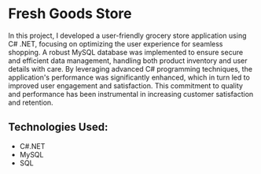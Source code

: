 # Fresh Goods Store
In this project, I developed a user-friendly grocery store application using C# .NET, focusing on optimizing the user experience for seamless shopping. A robust MySQL database was implemented to ensure secure and efficient data management, handling both product inventory and user details with care. By leveraging advanced C# programming techniques, the application's performance was significantly enhanced, which in turn led to improved user engagement and satisfaction. This commitment to quality and performance has been instrumental in increasing customer satisfaction and retention.

## Technologies Used: 
- C#.NET 
- MySQL
- SQL
